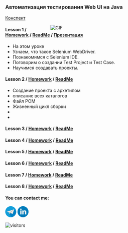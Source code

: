 ### Автоматизация тестирования Web UI на Java
[Конспект](https://docs.google.com/document/d/181muqFNP63lVc-1oviBRtKAPOJxwerF-z5g7w_pDcqk/edit)

<img align="right" alt="GIF" src="https://raw.githubusercontent.com/rahul-jha98/rahul-jha98/main/techstack.gif" width="360px"/>

#### Lesson 1 / [Homework](https://github.com/Mybono/java_auto_test/blob/master/lesson_1.rar) / [ReadMe](https://docs.google.com/document/d/1qQQpqAhP8xGnzGrPBHibUkg8CAS1ZKZ3m5uQBN_DXBU/edit#) / [Презентация](https://docs.google.com/presentation/d/1C0SCmIOA3Y5PvG7eLGkWMhBXT_b3wb54HKbG_7_D1pk/edit#slide=id.g9f2439d07b_0_5)
- На этом уроке
- Узнаем, что такое Selenium WebDriver.
- Познакомимся с Selenium IDE.
- Поговорим о создании Test Project и Test Case.
- Научимся создавать проекты.
#### Lesson 2 / [Homework](https://github.com/Mybono/java_auto_test/blob/master/pom.xml) / [ReadMe]()
- Создание проекта с архетипом
- описание всех каталогов
- Файл POM
- Жизненный цикл сборки
- 
- 
#### Lesson 3 / [Homework]() / [ReadMe]() 
#### Lesson 4 / [Homework]() / [ReadMe]() 
#### Lesson 5 / [Homework]() / [ReadMe]() 
#### Lesson 6 / [Homework]() / [ReadMe]() 
#### Lesson 7 / [Homework]() / [ReadMe]() 
#### Lesson 8 / [Homework]() / [ReadMe]() 



#### You can contact me:
[![telegram][logotelegram]][telegram]
[![linkedin][logolinkedin]][linkedin]



![visitors](https://visitor-badge.glitch.me/badge?page_id=https://github.com/Mybono/java_auto_test)


[telegram]: https://t.me/def4get
[logotelegram]: https://github.com/Mybono/Mybono/blob/main/assets/telegran%2035%20px.png
[linkedin]: http://linkedin.com/def-say-hello
[logolinkedin]: https://github.com/Mybono/Mybono/blob/main/assets/linedin%2035px.png
[linkedin]: https://github.com/Mybono/Mybono/blob/main/assets/linkedin.png

  
